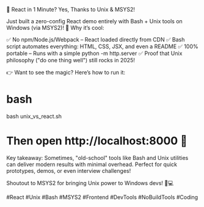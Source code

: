 🚀 React in 1 Minute? Yes, Thanks to Unix & MSYS2!

Just built a zero-config React demo entirely with Bash + Unix tools on Windows (via MSYS2)! 🧠
Why it’s cool:

✅ No npm/Node.js/Webpack – React loaded directly from CDN
✅ Bash script automates everything: HTML, CSS, JSX, and even a README
✅ 100% portable – Runs with a simple python -m http.server
✅ Proof that Unix philosophy ("do one thing well") still rocks in 2025!

👉 Want to see the magic? Here’s how to run it:

# bash
bash unix_vs_react.sh  
# Then open http://localhost:8000 🎉  

Key takeaway: Sometimes, "old-school" tools like Bash and Unix utilities can deliver modern results with minimal overhead. Perfect for quick prototypes, demos, or even interview challenges!

Shoutout to MSYS2 for bringing Unix power to Windows devs! 🐧💻


#React #Unix #Bash #MSYS2 #Frontend #DevTools #NoBuildTools #Coding


